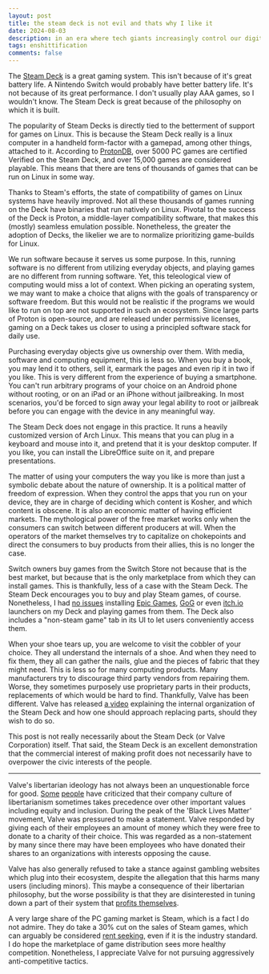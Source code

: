 ```yaml
---
layout: post
title: the steam deck is not evil and thats why I like it
date: 2024-08-03
description: in an era where tech giants increasingly control our digital experiences, the Steam Deck stands as a beacon of user freedom
tags: enshittification
comments: false
---
```


The [Steam Deck](https://store.steampowered.com/steamdeck) is a great gaming system. This isn't because of it's great battery life. A Nintendo Switch would probably have better battery life. It's not because of its great performance. I don't usually play AAA games, so I wouldn't know. The Steam Deck is great because of the philosophy on which it is built.

The popularity of Steam Decks is directly tied to the betterment of support for games on Linux. This is because the Steam Deck really is a linux computer in a handheld form-factor with a gamepad, among other things, attached to it. According to [ProtonDB](https://www.protondb.com/), over 5000 PC games are certified Verified on the Steam Deck, and over 15,000 games are considered playable. This means that there are tens of thousands of games that can be run on Linux in some way.

Thanks to Steam's efforts, the state of compatibility of games on Linux systems have heavily improved. Not all these thousands of games running on the Deck have binaries that run natively on Linux. Pivotal to the success of the Deck is Proton, a middle-layer compatibility software, that makes this (mostly) seamless emulation possible. Nonetheless, the greater the adoption of Decks, the likelier we are to normalize prioritizing game-builds for Linux.

We run software because it serves us some purpose. In this, running software is no different from utilizing everyday objects, and playing games are no different from running software. Yet, this teleological view of computing would miss a lot of context. When picking an operating system, we may want to make a choice that aligns with the goals of transparency or software freedom. But this would not be realistic if the programs we would like to run on top are not supported in such an ecosystem. Since large parts of Proton is open-source, and are released under permissive licenses, gaming on a Deck takes us closer to using a principled software stack for daily use.

Purchasing everyday objects give us ownership over them. With media, software and computing equipment, this is less so. When you buy a book, you may lend it to others, sell it, earmark the pages and even rip it in two if you like. This is very different from the experience of buying a smartphone. You can't run arbitrary programs of your choice on an Android phone without rooting, or on an iPad or an iPhone without jailbreaking. In most scenarios, you'd be forced to sign away your legal ability to root or jailbreak before you can engage with the device in any meaningful way.

The Steam Deck does not engage in this practice. It runs a heavily customized version of Arch Linux. This means that you can plug in a keyboard and mouse into it, and pretend that it is your desktop computer. If you like, you can install the LibreOffice suite on it, and prepare presentations.

The matter of using your computers the way you like is more than just a symbolic debate about the nature of ownership. It is a political matter of freedom of expression. When they control the apps that you run on your device, they are in charge of deciding which content is Kosher, and which content is obscene. It is also an economic matter of having efficient markets. The mythological power of the free market works only when the consumers can switch between different producers at will. When the operators of the market themselves try to capitalize on chokepoints and direct the consumers to buy products from their allies, this is no longer the case. 

Switch owners buy games from the Switch Store not because that is the best market, but because that is the only marketplace from which they can install games. This is thankfully, less of a case with the Steam Deck. The Steam Deck encourages you to buy and play Steam games, of course. Nonetheless, I had [no issues](https://github.com/moraroy/NonSteamLaunchers-On-Steam-Deck) installing [Epic Games](https://store.epicgames.com/en-US/), [GoG](https://www.gog.com/en) or even [itch.io](https://itch.io/) launchers on my Deck and playing games from them. The Deck also includes a "non-steam game" tab in its UI to let users conveniently access them. 

When your shoe tears up, you are welcome to visit the cobbler of your choice. They all understand the internals of a shoe. And when they need to fix them, they all can gather the nails, glue and the pieces of fabric that they might need. This is less so for many computing products. Many manufacturers try to discourage third party vendors from repairing them. Worse, they sometimes purposely use proprietary parts in their products, replacements of which would be hard to find. Thankfully, Valve has been different. Valve has released [a video](https://store.steampowered.com/news/app/1675180/view/3011210954776539264) explaining the internal organization of the Steam Deck and how one should approach replacing parts, should they wish to do so.

This post is not really necessarily about the Steam Deck (or Valve Corporation) itself. That said, the Steam Deck is an excellent demonstration that the commercial interest of making profit does not necessarily have to overpower the civic interests of the people.

---

Valve's libertarian ideology has not always been an unquestionable force for good. [Some](https://www.youtube.com/watch?v=s9aCwCKgkLo) [people](https://www.youtube.com/watch?v=eMmNy11Mn7g) have criticized that their company culture of libertarianism sometimes takes precedence over other important values including equity and inclusion. During the peak of the 'Black Lives Matter' movement, Valve was pressured to make a statement. Valve responded by giving each of their employees an amount of money which they were free to donate to a charity of their choice. This was regarded as a non-statement by many since there may have been employees who have donated their shares to an organizations with interests opposing the cause.

Valve has also generally refused to take a stance against gambling websites which plug into their ecosystem, despite the allegation that this harms many users (including minors). This maybe a consequence of their libertarian philosophy, but the worse possibility is that they are disinterested in tuning down a part of their system that [profits themselves](https://www.youtube.com/watch?v=eMmNy11Mn7g).

A very large share of the PC gaming market is Steam, which is a fact I do not admire. They do take a 30% cut on the sales of Steam games, which can arguably be considered [rent seeking](https://en.wikipedia.org/wiki/Rent-seeking), even if it is the industry standard. I do hope the marketplace of game distribution sees more healthy competition. Nonetheless, I appreciate Valve for not pursuing aggressively anti-competitive tactics. 
